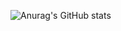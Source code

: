 ![Anurag's GitHub stats](https://github-readme-stats.vercel.app/api?username=valdemarvictorleitecarvalho&show_icons=true&theme=tokyonight)
